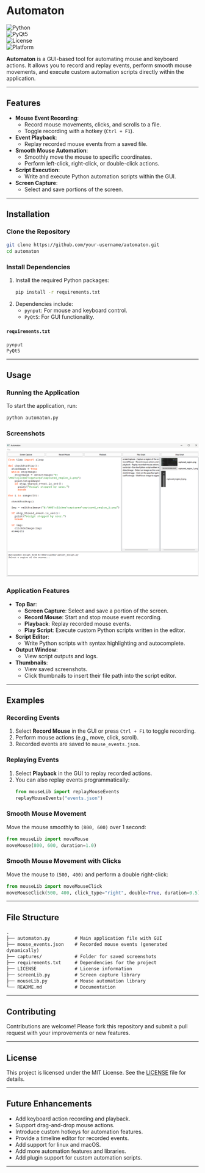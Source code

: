 
# Automaton

![Python](https://img.shields.io/badge/Python-3.x-blue.svg)  
![PyQt5](https://img.shields.io/badge/PyQt5-Supported-green.svg)  
![License](https://img.shields.io/badge/License-MIT-yellow.svg)  
![Platform](https://img.shields.io/badge/Platform-Windows%20|%20Linux%20|%20macOS-lightgrey.svg)  

**Automaton** is a GUI-based tool for automating mouse and keyboard actions. It allows you to record and replay events, perform smooth mouse movements, and execute custom automation scripts directly within the application.

---

## Features

- **Mouse Event Recording**:
  - Record mouse movements, clicks, and scrolls to a file.
  - Toggle recording with a hotkey (`Ctrl + F1`).
- **Event Playback**:
  - Replay recorded mouse events from a saved file.
- **Smooth Mouse Automation**:
  - Smoothly move the mouse to specific coordinates.
  - Perform left-click, right-click, or double-click actions.
- **Script Execution**:
  - Write and execute Python automation scripts within the GUI.
- **Screen Capture**:
  - Select and save portions of the screen.

---

## Installation

### Clone the Repository
```bash
git clone https://github.com/your-username/automaton.git
cd automaton
```

### Install Dependencies
1. Install the required Python packages:
   ```bash
   pip install -r requirements.txt
   ```
2. Dependencies include:
   - `pynput`: For mouse and keyboard control.
   - `PyQt5`: For GUI functionality.

#### `requirements.txt`
```
pynput
PyQt5
```

---

## Usage

### Running the Application
To start the application, run:
```bash
python automaton.py
```

### Screenshots
![Automaton GUI](site/screen1.png)

### Application Features
- **Top Bar**:
  - **Screen Capture**: Select and save a portion of the screen.
  - **Record Mouse**: Start and stop mouse event recording.
  - **Playback**: Replay recorded mouse events.
  - **Play Script**: Execute custom Python scripts written in the editor.
- **Script Editor**:
  - Write Python scripts with syntax highlighting and autocomplete.
- **Output Window**:
  - View script outputs and logs.
- **Thumbnails**:
  - View saved screenshots.
  - Click thumbnails to insert their file path into the script editor.

---

## Examples

### Recording Events
1. Select **Record Mouse** in the GUI or press `Ctrl + F1` to toggle recording.
2. Perform mouse actions (e.g., move, click, scroll).
3. Recorded events are saved to `mouse_events.json`.

### Replaying Events
1. Select **Playback** in the GUI to replay recorded actions.
2. You can also replay events programmatically:
   ```python
   from mouseLib import replayMouseEvents
   replayMouseEvents("events.json")
   ```

### Smooth Mouse Movement
Move the mouse smoothly to `(800, 600)` over 1 second:
```python
from mouseLib import moveMouse
moveMouse(800, 600, duration=1.0)
```

### Smooth Mouse Movement with Clicks
Move the mouse to `(500, 400)` and perform a double right-click:
```python
from mouseLib import moveMouseClick
moveMouseClick(500, 400, click_type="right", double=True, duration=0.5)
```

---

## File Structure
```
.
├── automaton.py         # Main application file with GUI
├── mouse_events.json    # Recorded mouse events (generated dynamically)
├── captures/            # Folder for saved screenshots
├── requirements.txt     # Dependencies for the project
├── LICENSE              # License information
├── screenLib.py         # Screen capture library
├── mouseLib.py          # Mouse automation library
└── README.md            # Documentation
```

---

## Contributing

Contributions are welcome! Please fork this repository and submit a pull request with your improvements or new features.

---

## License

This project is licensed under the MIT License. See the [LICENSE](LICENSE) file for details.

---

## Future Enhancements

- Add keyboard action recording and playback.
- Support drag-and-drop mouse actions.
- Introduce custom hotkeys for automation features.
- Provide a timeline editor for recorded events.
- Add support for linux and macOS.
- Add more automation features and libraries.
- Add plugin support for custom automation scripts.

---
